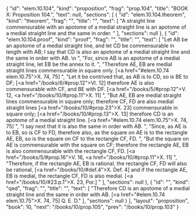 {
  "id": "elem.10.104",
  "kind": "proposition",
  "frag": "prop.104",
  "title": "BOOK X: Proposition 104.",
  "text": null,
  "sections": [
    {
      "id": "elem.10.104.theorem",
      "kind": "theorem",
      "frag": "",
      "title": "",
      "text": [
        "A straight line commensurable with an apotome of a medial straight line is an apotome of a medial straight line and the same in order. "
      ],
      "sections": null
    },
    {
      "id": "elem.10.104.proof",
      "kind": "proof",
      "frag": "",
      "title": "",
      "text": [
        "Let AB be an apotome of a medial straight line, and let CD be commensurable in length with AB; I say that CD is also an apotome of a medial straight line and the same in order with AB. \n      ",
        "For, since AB is an apotome of a medial straight line, let EB be the annex to it. ",
        "Therefore AE, EB are medial straight lines commensurable in square only. [<a href=\"#elem.10.74 elem.10.75\">X. 74, 75</a>] ",
        "Let it be contrived that, as AB is to CD, so is BE to DF; [<a href=\"/books/6/#prop.12\">VI. 12</a>] therefore AE is also commensurable with CF, and BE with DF. [<a href=\"/books/5/#prop.12\">V. 12</a>, <a href=\"/books/10/#prop.11\">X. 11</a>] ",
        "But AE, EB are medial straight lines commensurable in square only; therefore CF, FD are also medial straight lines [<a href=\"/books/10/#prop.23\">X. 23</a>] commensurable in square only; [<a href=\"/books/10/#prop.13\">X. 13</a>] therefore CD is an apotome of a medial straight line. [<a href=\"#elem.10.74 elem.10.75\">X. 74, 75</a>] ",
        "I say next that it is also the same in order with AB. ",
        "Since, as AE is to EB, so is CF to FD, therefore also, as the square on AE is to the rectangle AE, EB, so is the square on CF to the rectangle CF, FD. ",
        "But the square on AE is commensurable with the square on CF; therefore the rectangle AE, EB is also commensurable with the rectangle CF, FD. [<a href=\"/books/5/#prop.16\">V. 16</a>, <a href=\"/books/10/#prop.11\">X. 11</a>] ",
        "Therefore, if the rectangle AE, EB is rational, the rectangle CF, FD will also be rational, [<a href=\"/books/10/#def.4\">X. Def. 4</a>] and if the rectangle AE, EB is medial, the rectangle CF, FD is also medial. [<a href=\"/books/10/#23.p.1\">X. 23, Por.</a>] "
      ],
      "sections": null
    },
    {
      "id": "",
      "kind": "qed",
      "frag": "",
      "title": "",
      "text": [
        "Therefore CD is an apotome of a medial straight line and the same in order with AB. [<a href=\"#elem.10.74 elem.10.75\">X. 74, 75</a>] Q. E. D."
      ],
      "sections": null
    }
  ],
  "layout": "proposition",
  "book": 10,
  "next": "/books/10/prop.105",
  "prev": "/books/10/prop.103"
}
